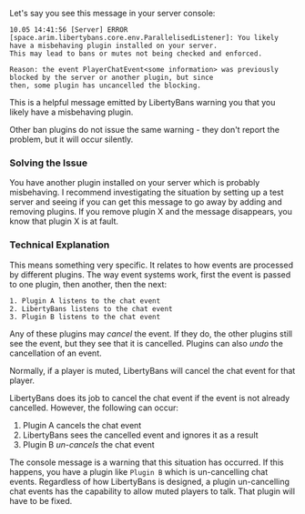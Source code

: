 Let's say you see this message in your server console:

```
10.05 14:41:56 [Server] ERROR [space.arim.libertybans.core.env.ParallelisedListener]: You likely have a misbehaving plugin installed on your server. 
This may lead to bans or mutes not being checked and enforced.

Reason: the event PlayerChatEvent<some information> was previously blocked by the server or another plugin, but since 
then, some plugin has uncancelled the blocking.
```

This is a helpful message emitted by LibertyBans warning you that you likely have a misbehaving plugin.

Other ban plugins do not issue the same warning - they don't report the problem, but it will occur silently.

### Solving the Issue

You have another plugin installed on your server which is probably misbehaving. I recommend investigating the situation by setting up a test server and seeing if you can get this message to go away by adding and removing plugins. If you remove plugin X and the message disappears, you know that plugin X is at fault.

### Technical Explanation

This means something very specific. It relates to how events are processed by different plugins. The way event systems work, first the event is passed to one plugin, then another, then the next:

```
1. Plugin A listens to the chat event
2. LibertyBans listens to the chat event
3. Plugin B listens to the chat event
```

Any of these plugins may *cancel* the event. If they do, the other plugins still see the event, but they see that it is cancelled. Plugins can also *undo* the cancellation of an event.

Normally, if a player is muted, LibertyBans will cancel the chat event for that player.

LibertyBans does its job to cancel the chat event if the event is not already cancelled. However, the following can occur:
1. Plugin A cancels the chat event
2. LibertyBans sees the cancelled event and ignores it as a result
3. Plugin B *un-cancels* the chat event

The console message is a warning that this situation has occurred. If this happens, you have a plugin like `Plugin B` which is un-cancelling chat events. Regardless of how LibertyBans is designed, a plugin un-cancelling chat events has the capability to allow muted players to talk. That plugin will have to be fixed.
